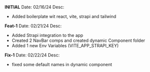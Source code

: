 **INITIAL**
Date: 02/16/24
Desc:
* Added boilerplate wit react, vite, strapi and tailwind

**Feat-1**
Date: 02/21/24
Desc:
* Added Strapi integration to the app
* Created 2 NavBar comps and created dynamic Component folder
* Added 1 new Env Variables (VITE_APP_STRAPI_KEY)

**Fix-1**
Date: 02/22/24
Desc:
* fixed some default names in dynamic component